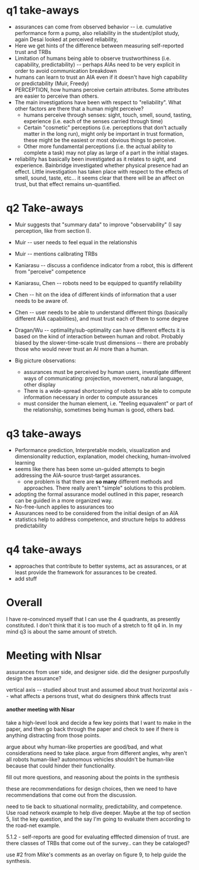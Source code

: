 # q1 take-aways

* assurances can come from observed behavior -- i.e. cumulative performance form a pump, also reliability in the student/pilot study, again Desai looked at perceived reliability, 
* Here we get hints of the difference between measuring self-reported trust and TRBs
* Limitation of humans being able to observe trustworthiness (i.e. capability, predictability) -- perhaps AIAs need to be very explicit in order to avoid communication breakdown
* humans can learn to trust an AIA even if it doesn't have high capability or predictability (Muir, Freedy)
* PERCEPTION, how humans perceive certain attributes. Some attributes are easier to perceive than others.
* The main investigations have been with respect to "reliability". What other factors are there that a human might perceive?
    * humans perceive through senses: sight, touch, smell, sound, tasting, experience (i.e. each of the senses carried through time)
    * Certain "cosmetic" perceptions (i.e. perceptions that don't actually matter in the long run), might only be important in trust formation, these might be the easiest or most obvious things to perceive.
    * Other more fundamental perceptions (i.e. the actual ability to complete a task) may not play as large of a part in the initial stages.
* reliability has basically been investigated as it relates to sight, and experience. Bainbridge investigated whether physical presence had an effect. Little investigation has taken place with respect to the effects of smell, sound, taste, etc... it seems clear that there will be an affect on trust, but that effect remains un-quantified.

# q2 Take-aways

* Muir suggests that "summary data" to improve "observability" (I say perception, like from section I).
* Muir -- user needs to feel equal in the relationshis
* Muir -- mentions calibrating TRBs
* Kaniarasu -- discuss a confidence indicator from a robot, this is different from "perceive" competence
* Kaniarasu, Chen -- robots need to be equipped to quantify reliability
* Chen -- hit on the idea of different kinds of information that a user needs to be aware of.
* Chen -- user needs to be able to understand different things (basically different AIA capabilities), and must trust each of them to some degree
* Dragan/Wu -- optimality/sub-optimality can have different effects it is based on the kind of interaction between human and robot. Probably biased by the slower-time-scale trust dimensions -- there are probably those who would never trust an AI more than a human.

* Big picture observations:
    * assurances must be perceived by human users, investigate different ways of communicating: projection, movement, natural language, other display
    * There is a wide-spread shortcoming of robots to be able to compute information necessary in order to compute assurances
    * must consider the human element, i.e. "feeling equavalent" or part of the relationship, sometimes being human is good, others bad.


# q3 take-aways

* Performance prediction, Interpretable models, visualization and dimensionality reduction, explanation, model checking, human-involved learning
* seems like there has been some un-guided attempts to begin addressing the AIA-source trust-target assurances.
    * one problem is that there are **so many** different methods and approaches. There really aren't "simple" solutions to this problem. 
* adopting the formal assurance model outlined in this paper, research can be guided in a more organized way.
* No-free-lunch applies to assurances too
* Assurances need to be considered from the initial design of an AIA
* statistics help to address competence, and structure helps to address predictability

# q4 take-aways

* approaches that contribute to better systems, act as assurances, or at least provide the framework for assurances to be created.
* add stuff

# Overall

I have re-convinced myself that I can use the 4 quadrants, as presently constituted. I don't think that it is too much of a stretch to fit q4 in. In my mind q3 is about the same amount of stretch. 

# Meeting with NIsar

assurances from user side, and designer side. did the designer purposfully design the assurance? 

vertical axis -- studied about trust and assumed about trust
horizontal axis -- what affects a persons trust, what do designers think affects trust


#### another meeting with Nisar
take a high-level look and decide a few key points that I want to make in the paper, and then go back through the paper and check to see if there is anything distracting from those points.

argue about why human-like properties are good/bad, and what considerations need to take place. argue from different angles, why aren't all robots human-like? autonomous vehicles shouldn't be human-like because that could hinder their functionality.

fill out more questions, and reasoning about the points in the synthesis

these are recommendations for design choices, then we need to have recommendations that come out from the discussion.

need to tie back to situational normality, predictability, and competence. Use road network example to help dive deeper. Maybe at the top of section 5, list the key question, and the say I'm going to evaluate them according to the road-net example.

5.1.2 - self-reports are good for evaluating efffected dimension of trust. are there classes of TRBs that come out of the survey.. can they be cataloged? 

use #2 from Mike's comments as an overlay on figure 9, to help guide the synthesis.
